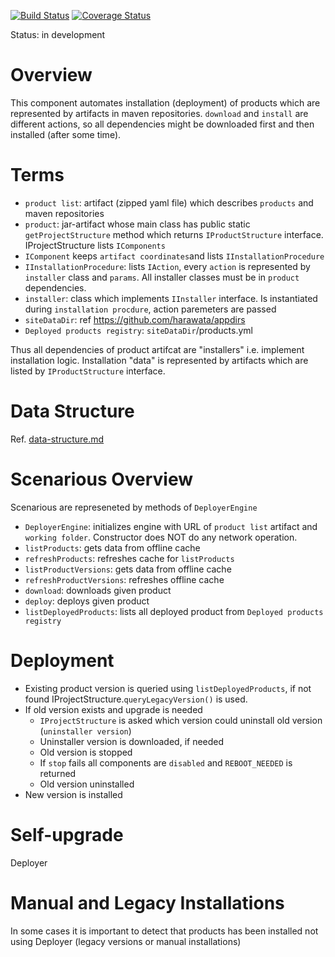 [![Build Status](https://travis-ci.org/scm4j/scm4j-deployer-engine.svg?branch=master)](https://travis-ci.org/scm4j/scm4j-deployer-engine)
[![Coverage Status](https://coveralls.io/repos/github/scm4j/scm4j-deployer-engine/badge.svg?branch=master)](https://coveralls.io/github/scm4j/scm4j-deployer-engine?branch=master)

Status: in development


# Overview
This component automates installation (deployment) of products which are represented by artifacts in maven repositories. `download` and `install` are different actions, so all dependencies might be downloaded first and then installed (after some time).

# Terms

- `product list`: artifact (zipped yaml file) which describes `products` and maven repositories
- `product`: jar-artifact whose main class has public static `getProjectStructure` method which returns  `IProductStructure` interface. IProjectStructure lists `IComponents`
- `IComponent` keeps `artifact coordinates`and lists `IInstallationProcedure`
- `IInstallationProcedure`: lists `IAction`, every `action` is represented by `installer` class and `params`. All installer classes must be in `product` dependencies.
- `installer`: class which implements `IInstaller` interface. Is instantiated during `installation procdure`, action paremeters are passed
- `siteDataDir`: ref https://github.com/harawata/appdirs
- `Deployed products registry`: `siteDataDir`/products.yml

Thus all dependencies of product artifcat are "installers" i.e. implement installation logic. Installation "data" is represented by artifacts which are listed by `IProductStructure` interface.

# Data Structure

Ref. [data-structure.md](data-structure.md)

# Scenarious Overview

Scenarious are represeneted by methods of `DeployerEngine`

- `DeployerEngine`: initializes engine with URL of `product list` artifact and `working folder`. Constructor does NOT do any network operation.
- `listProducts`: gets data from offline cache
- `refreshProducts`: refreshes cache for `listProducts`
- `listProductVersions`: gets data from offline cache
- `refreshProductVersions`: refreshes offline cache
- `download`: downloads given product
- `deploy`: deploys given product
- `listDeployedProducts`: lists all deployed product from `Deployed products registry`

# Deployment

- Existing product version is queried using `listDeployedProducts`, if not found  IProjectStructure.`queryLegacyVersion()` is used.
- If old version exists and upgrade is needed
  - `IProjectStructure` is asked which version could uninstall old version (`uninstaller version`)
  - Uninstaller version is downloaded, if needed
  - Old version is stopped
  - If `stop` fails all components are `disabled` and `REBOOT_NEEDED` is returned
  - Old version uninstalled
- New version is installed

# Self-upgrade

Deployer

# Manual and Legacy Installations

In some cases it is important to detect that products has been installed not using Deployer (legacy versions or manual installations)
